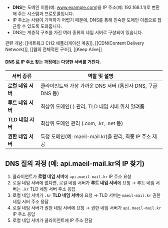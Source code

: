 
- **DNS**는 도메인 이름(예: www.example.com)을 IP 주소(예: 192.168.1.1)로 변환해 주는 시스템과 프로토콜입니다.
- IP 주소는 사람이 기억하기 어렵기 때문에, DNS를 통해 친숙한 도메인 이름으로 접근할 수 있도록 도와줍니다.
- DNS는 계층적 구조를 가진 여러 종류의 네임 서버로 구성되어 있습니다.

관련 개념: [[네트워크 CH2 애플리케이션 계층]], [[CDN(Content Delivery Network)]], [[웹의 전체적인 구조]], [[Keep Alive]]

#### DNS 로 IP 주소 찾는 과정에는 다양한 서버를 거친다.

|서버 종류|역할 및 설명|
|---|---|
|**로컬 네임 서버**|클라이언트와 가장 가까운 DNS 서버 (통신사 DNS, 구글 DNS 등)|
|**루트 네임 서버**|최상위 도메인(.) 관리, TLD 네임 서버 위치 알려줌|
|**TLD 네임 서버**|최상위 도메인 관리 (.com, .kr, .net 등)|
|**권한 네임 서버**|특정 도메인(예: maeil-mail.kr)을 관리, 최종 IP 주소 제공|
## DNS 질의 과정 (예: api.maeil-mail.kr의 IP 찾기)

1. 클라이언트가 **로컬 네임 서버**에 `api.maeil-mail.kr` IP 주소 요청
2. 로컬 네임 서버에 없다면, 로컬 네임 서버가 **루트 네임 서버**에 요청 → 루트 네임 서버는 `.kr` TLD 네임 서버 주소 응답
3. 로컬 네임 서버가 `.kr` **TLD 네임 서버**에 요청 → TLD 서버는 `maeil-mail.kr` 권한 네임 서버 주소 응답
4. 로컬 네임 서버가 권한 네임 서버에 요청 → 권한 네임 서버가 `api.maeil-mail.kr` IP 주소 응답
5. 로컬 네임 서버가 클라이언트에 IP 주소 전달